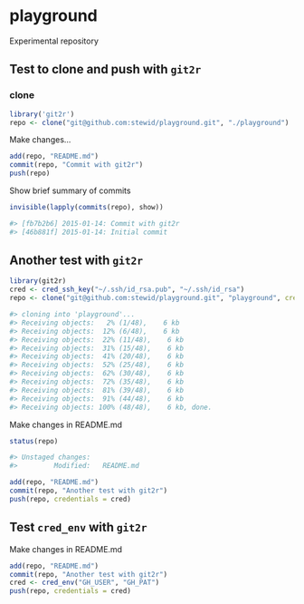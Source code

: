 # playground
Experimental repository

## Test to clone and push with `git2r`

### clone

```r
library('git2r')
repo <- clone("git@github.com:stewid/playground.git", "./playground")
```

Make changes...

```r
add(repo, "README.md")
commit(repo, "Commit with git2r")
push(repo)
```

Show brief summary of commits

```r
invisible(lapply(commits(repo), show))
```

```r
#> [fb7b2b6] 2015-01-14: Commit with git2r
#> [46b881f] 2015-01-14: Initial commit
```

## Another test with `git2r`

```r
library(git2r)
cred <- cred_ssh_key("~/.ssh/id_rsa.pub", "~/.ssh/id_rsa")
repo <- clone("git@github.com:stewid/playground.git", "playground", credentials = cred)
```

```r
#> cloning into 'playground'...
#> Receiving objects:   2% (1/48),    6 kb
#> Receiving objects:  12% (6/48),    6 kb
#> Receiving objects:  22% (11/48),    6 kb
#> Receiving objects:  31% (15/48),    6 kb
#> Receiving objects:  41% (20/48),    6 kb
#> Receiving objects:  52% (25/48),    6 kb
#> Receiving objects:  62% (30/48),    6 kb
#> Receiving objects:  72% (35/48),    6 kb
#> Receiving objects:  81% (39/48),    6 kb
#> Receiving objects:  91% (44/48),    6 kb
#> Receiving objects: 100% (48/48),    6 kb, done.
```

Make changes in README.md

```r
status(repo)
```

```r
#> Unstaged changes:
#>         Modified:   README.md
```

```r
add(repo, "README.md")
commit(repo, "Another test with git2r")
push(repo, credentials = cred)
```

## Test `cred_env` with `git2r`

Make changes in README.md

```r
add(repo, "README.md")
commit(repo, "Another test with git2r")
cred <- cred_env("GH_USER", "GH_PAT")
push(repo, credentials = cred)
```
